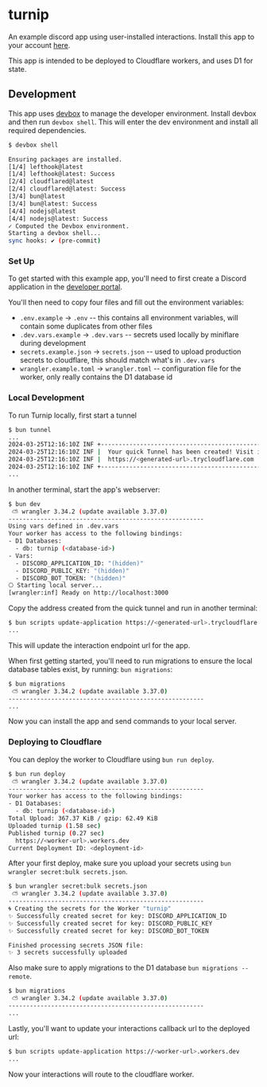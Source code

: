 turnip
======

An example discord app using user-installed interactions. Install this app to your account [here](https://discord.com/oauth2/authorize?client_id=1214808884687011840).

This app is intended to be deployed to Cloudflare workers, and uses D1 for state.



Development
-----------

This app uses [devbox](https://www.jetpack.io/devbox/docs/) to manage the developer environment. Install devbox and then run `devbox shell`. This will enter the dev environment and install all required dependencies.

```sh
$ devbox shell

Ensuring packages are installed.
[1/4] lefthook@latest
[1/4] lefthook@latest: Success
[2/4] cloudflared@latest
[2/4] cloudflared@latest: Success
[3/4] bun@latest
[3/4] bun@latest: Success
[4/4] nodejs@latest
[4/4] nodejs@latest: Success
✓ Computed the Devbox environment.
Starting a devbox shell...
sync hooks: ✔️ (pre-commit)
```


### Set Up

To get started with this example app, you'll need to first create a Discord application in the [developer portal](https://discord.com/developers/applications).

You'll then need to copy four files and fill out the environment variables:

- `.env.example` -> `.env` -- this contains all environment variables, will contain some duplicates from other files
- `.dev.vars.example` -> `.dev.vars` -- secrets used locally by miniflare during development
- `secrets.example.json` -> `secrets.json` -- used to upload production secrets to cloudflare, this should match what's in `.dev.vars`
- `wrangler.example.toml` -> `wrangler.toml` -- configuration file for the worker, only really contains the D1 database id


### Local Development

To run Turnip locally, first start a tunnel

```sh
$ bun tunnel
...
2024-03-25T12:16:10Z INF +--------------------------------------------------------------------------------------------+
2024-03-25T12:16:10Z INF |  Your quick Tunnel has been created! Visit it at (it may take some time to be reachable):  |
2024-03-25T12:16:10Z INF |  https://<generated-url>.trycloudflare.com                                                 |
2024-03-25T12:16:10Z INF +--------------------------------------------------------------------------------------------+
...
```

In another terminal, start the app's webserver:

```sh
$ bun dev
 ⛅️ wrangler 3.34.2 (update available 3.37.0)
-------------------------------------------------------
Using vars defined in .dev.vars
Your worker has access to the following bindings:
- D1 Databases:
  - db: turnip (<database-id>)
- Vars:
  - DISCORD_APPLICATION_ID: "(hidden)"
  - DISCORD_PUBLIC_KEY: "(hidden)"
  - DISCORD_BOT_TOKEN: "(hidden)"
⎔ Starting local server...
[wrangler:inf] Ready on http://localhost:3000
```

Copy the address created from the quick tunnel and run in another terminal:

```sh
$ bun scripts update-application https://<generated-url>.trycloudflare.com
...
```

This will update the interaction endpoint url for the app.

When first getting started, you'll need to run migrations to ensure the local database tables exist, by running: `bun migrations`:

```sh
$ bun migrations
 ⛅️ wrangler 3.34.2 (update available 3.37.0)
-------------------------------------------------------
...
```

Now you can install the app and send commands to your local server.


### Deploying to Cloudflare

You can deploy the worker to Cloudflare using `bun run deploy`.

```sh
$ bun run deploy
 ⛅️ wrangler 3.34.2 (update available 3.37.0)
-------------------------------------------------------
Your worker has access to the following bindings:
- D1 Databases:
  - db: turnip (<database-id>)
Total Upload: 367.37 KiB / gzip: 62.49 KiB
Uploaded turnip (1.58 sec)
Published turnip (0.27 sec)
  https://<worker-url>.workers.dev
Current Deployment ID: <deployment-id>
```

After your first deploy, make sure you upload your secrets using `bun wrangler secret:bulk secrets.json`.

```sh
$ bun wrangler secret:bulk secrets.json
 ⛅️ wrangler 3.34.2 (update available 3.37.0)
-------------------------------------------------------
🌀 Creating the secrets for the Worker "turnip"
✨ Successfully created secret for key: DISCORD_APPLICATION_ID
✨ Successfully created secret for key: DISCORD_PUBLIC_KEY
✨ Successfully created secret for key: DISCORD_BOT_TOKEN

Finished processing secrets JSON file:
✨ 3 secrets successfully uploaded
```

Also make sure to apply migrations to the D1 database `bun migrations --remote`.

```sh
$ bun migrations
 ⛅️ wrangler 3.34.2 (update available 3.37.0)
-------------------------------------------------------
...
```

Lastly, you'll want to update your interactions callback url to the deployed url:

```sh
$ bun scripts update-application https://<worker-url>.workers.dev
...
```

Now your interactions will route to the cloudflare worker.
